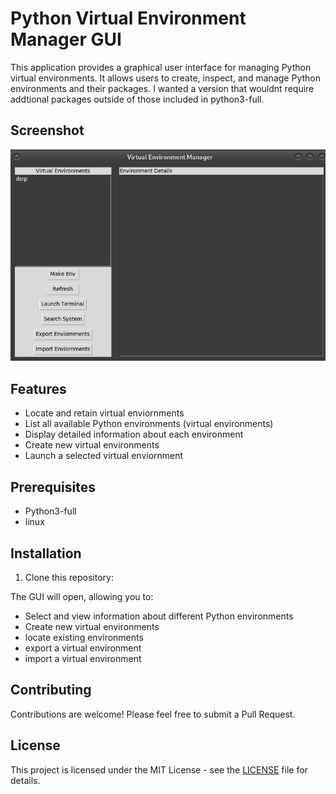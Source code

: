 # Python Virtual Environment Manager GUI

This application provides a graphical user interface for managing Python virtual environments. It allows users to create, inspect, and manage Python environments and their packages.
I wanted a version that wouldnt require addtional packages outside of those included in python3-full. 

## Screenshot

![Python Virtual Environment Manager GUI](s.png)

## Features

- Locate and retain virtual enviornments
- List all available Python environments (virtual environments)
- Display detailed information about each environment
- Create new virtual environments 
- Launch a selected virtual enviornment

## Prerequisites

- Python3-full
- linux

## Installation

1. Clone this repository:

The GUI will open, allowing you to:

- Select and view information about different Python environments
- Create new virtual environments
- locate existing environments
- export a virtual environment
- import a virtual environment 

## Contributing

Contributions are welcome! Please feel free to submit a Pull Request.

## License

This project is licensed under the MIT License - see the [LICENSE](https://opensource.org/license/mit) file for details.
